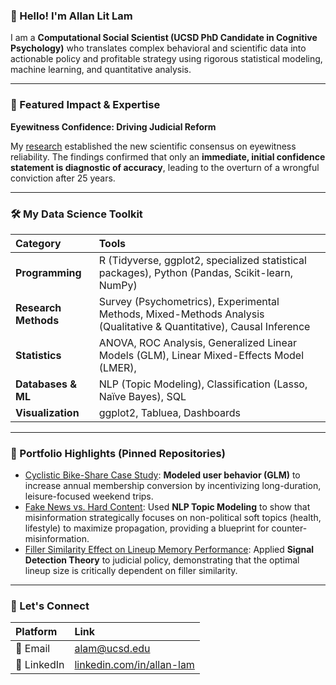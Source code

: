 ### 👋 Hello! I'm Allan Lit Lam

I am a **Computational Social Scientist (UCSD PhD Candidate in Cognitive Psychology)** who translates complex behavioral and scientific data into actionable policy and profitable strategy using rigorous statistical modeling, machine learning, and quantitative analysis.

---
### 🚀 Featured Impact & Expertise

**Eyewitness Confidence: Driving Judicial Reform**

My [research](https://github.com/AllanLitLam/diagnostic-eyewitnesss-confidence-at-initial-test) established the new scientific consensus on eyewitness reliability. The findings confirmed that only an **immediate, initial confidence statement is diagnostic of accuracy**, leading to the overturn of a wrongful conviction after 25 years.

---

### 🛠️ My Data Science Toolkit
| Category | Tools |
| :--- | :--- |
| **Programming** | R (Tidyverse, ggplot2, specialized statistical packages), Python (Pandas, Scikit-learn, NumPy) |
| **Research Methods** |  Survey (Psychometrics), Experimental Methods, Mixed-Methods Analysis (Qualitative & Quantitative), Causal Inference |
| **Statistics** | ANOVA, ROC Analysis, Generalized Linear Models (GLM), Linear Mixed-Effects Model (LMER),  |
| **Databases & ML** | NLP (Topic Modeling), Classification (Lasso, Naïve Bayes), SQL |
| **Visualization** | ggplot2, Tabluea, Dashboards |

---

### 📁 Portfolio Highlights (Pinned Repositories)

* [Cyclistic Bike-Share Case Study](https://github.com/AllanLitLam/case-study-cyclistic): **Modeled user behavior (GLM)** to increase annual membership conversion by incentivizing long-duration, leisure-focused weekend trips.
* [Fake News vs. Hard Content](https://github.com/AllanLitLam/fake-news-vs-hard-content): Used **NLP Topic Modeling** to show that misinformation strategically focuses on non-political soft topics (health, lifestyle) to maximize propagation, providing a blueprint for counter-misinformation.
* [Filler Similarity Effect on Lineup Memory Performance](https://github.com/AllanLitLam/filler-similarity-and-lineup-size-effect-on-memory-performance): Applied **Signal Detection Theory** to judicial policy, demonstrating that the optimal lineup size is critically dependent on filler similarity.

---

### 🤝 Let's Connect

| Platform | Link |
| :--- | :--- |
| 📧 Email | [alam@ucsd.edu](mailto:alam@ucsd.edu)   |
| 🔗 LinkedIn | [linkedin.com/in/allan-lam](https://www.linkedin.com/in/allan-lam/)   |
